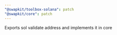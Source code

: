 ```yaml
---
"@swapkit/toolbox-solana": patch
"@swapkit/core": patch
---
```


Exports sol validate address and implements it in core
